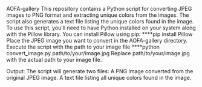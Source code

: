 AOFA-gallery
This repository contains a Python script for converting JPEG images to PNG format and extracting unique colors from the images. The script also generates a text file listing the unique colors found in the image.
To use this script, you'll need to have Python installed on your system along with the Pillow library. You can install Pillow using pip:
****pip install Pillow
Place the JPEG image you want to convert in the AOFA-gallery directory.
Execute the script with the path to your image file
****python convert_image.py path/to/your/image.jpg
Replace path/to/your/image.jpg with the actual path to your image file.

Output:
The script will generate two files:
A PNG image converted from the original JPEG image.
A text file listing all unique colors found in the image.
